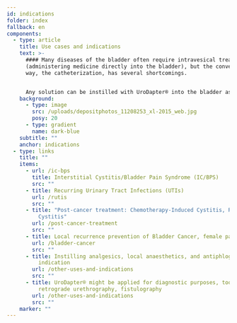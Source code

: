 ```yaml
---
id: indications
folder: index
fallback: en
components:
  - type: article
    title: Use cases and indications
    text: >-
      #### Many diseases of the bladder often require intravesical treatment
      (administering medicine directly into the bladder), but the conventional
      way, the catheterization, has several shortcomings.


      Any solution can be instilled with UroDapter® into the bladder assuming it has no adverse effect on the nearby tissues or organs. The device can be applied in the therapy of the following conditions:
    background:
      - type: image
        src: /uploads/depositphotos_11208253_xl-2015_web.jpg
        posy: 20
      - type: gradient
        name: dark-blue
    subtitle: ""
    anchor: indications
  - type: links
    title: ""
    items:
      - url: /ic-bps
        title: Interstitial Cystitis/Bladder Pain Syndrome (IC/BPS)
        src: ""
      - title: Recurring Urinary Tract Infections (UTIs)
        url: /rutis
        src: ""
      - title: "Post-cancer treatment: Chemotherapy-Induced Cystitis, Radiation
          Cystitis"
        url: /post-cancer-treatment
        src: ""
      - title: Local recurrence prevention of Bladder Cancer, female patients
        url: /bladder-cancer
        src: ""
      - title: Instilling analgesics, local anaesthetics, and antiphlogistics for any
          indication
        url: /other-uses-and-indications
        src: ""
      - title: UroDapter® might be applied for diagnostic purposes, too – e.g.
          retrograde urethrography, fistulography
        url: /other-uses-and-indications
        src: ""
    marker: ""
---
```

